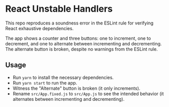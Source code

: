 # React Unstable Handlers

This repo reproduces a soundness error in the ESLint rule for verifying
React exhaustive dependencies.

The app shows a counter and three buttons: one to increment, one to decrement,
and one to alternate between incrementing and decrementing. The alternate
button is broken, despite no warnings from the ESLint rule.

## Usage

* Run `yarn` to install the necessary dependencies.
* Run `yarn start` to run the app.
* Witness the "Alternate" button is broken (it only increments). 
* Rename `src/App.fixed.js` to `src/App.js` to see the intended behavior (it alternates between incrementing and decrementing).

